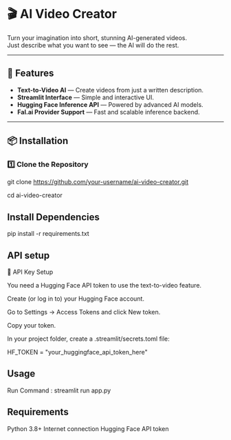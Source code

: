 # 🎬 AI Video Creator

Turn your imagination into short, stunning AI-generated videos.  
Just describe what you want to see — the AI will do the rest.

---

## 🚀 Features
- **Text-to-Video AI** — Create videos from just a written description.
- **Streamlit Interface** — Simple and interactive UI.
- **Hugging Face Inference API** — Powered by advanced AI models.
- **Fal.ai Provider Support** — Fast and scalable inference backend.

---

## 📦 Installation

### 1️⃣ Clone the Repository

git clone https://github.com/your-username/ai-video-creator.git

cd ai-video-creator

## Install Dependencies
pip install -r requirements.txt

## API setup
🔑 API Key Setup

You need a Hugging Face API token to use the text-to-video feature.

Create (or log in to) your Hugging Face account.

Go to Settings → Access Tokens and click New token.

Copy your token.

In your project folder, create a .streamlit/secrets.toml file:

HF_TOKEN = "your_huggingface_api_token_here"

## Usage
Run Command : streamlit run app.py

## Requirements
Python 3.8+
Internet connection
Hugging Face API token
